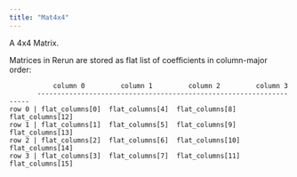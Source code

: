 ```yaml
---
title: "Mat4x4"
---
```


A 4x4 Matrix.

Matrices in Rerun are stored as flat list of coefficients in column-major order:
```text
           column 0         column 1         column 2         column 3
       --------------------------------------------------------------------
row 0 | flat_columns[0]  flat_columns[4]  flat_columns[8]  flat_columns[12]
row 1 | flat_columns[1]  flat_columns[5]  flat_columns[9]  flat_columns[13]
row 2 | flat_columns[2]  flat_columns[6]  flat_columns[10] flat_columns[14]
row 3 | flat_columns[3]  flat_columns[7]  flat_columns[11] flat_columns[15]
```



